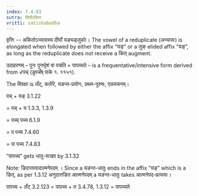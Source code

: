 ```yaml
---
index: 7.4.83
sutra: दीर्घोऽकितः
vritti: satishabodha
---
```



वृत्तिः --ः अकितोऽभ्यासस्य दीर्घो यङ्यङ्लुकोः। The vowel of a reduplicate (अभ्यासः) is elongated when followed by either the affix “यङ्” or a लुक् elided affix “यङ्”, as long as the reduplicate does not receive a कित् augment.


उदाहरणम् – पुनः पुनर्भृशं वा पचति = पापच्यते – is a frequentative/intensive form derived from √पच् (डुपचँष् पाके १. ११५१).


The विवक्षा is लँट्, कर्तरि, यङन्त-प्रयोगः, प्रथम-पुरुषः, एकवचनम्।

पच् + यङ् 3.1.22

= पच् + य 1.3.3, 1.3.9

= पच्य् पच्य 6.1.9

= प पच्य 7.4.60

= पा पच्य 7.4.83


“पापच्य” gets धातु-सञ्ज्ञा by 3.1.32


Note: ङिदन्तत्वादात्मनेपदम् । Since a यङन्त-धातुः ends in the affix “यङ्” which is a ङित्, as per 1.3.12 अनुदात्तङित आत्मनेपदम् a यङन्त-धातुः takes आत्मनेपद-प्रत्ययाः।

पापच्य + लँट् 3.2.123 = पापच्य + त 3.4.78, 1.3.12 = पापच्यते

